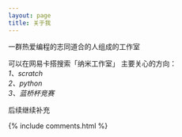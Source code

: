 ```yaml
---
layout: page
title: 关于我 
---
```



一群热爱编程的志同道合的人组成的工作室

可以在网易卡搭搜索「纳米工作室」
主要关心的方向：  
*1、scratch*  
*2、python*  
*3、蓝桥杯竞赛*  


后续继续补充


{% include comments.html %}


